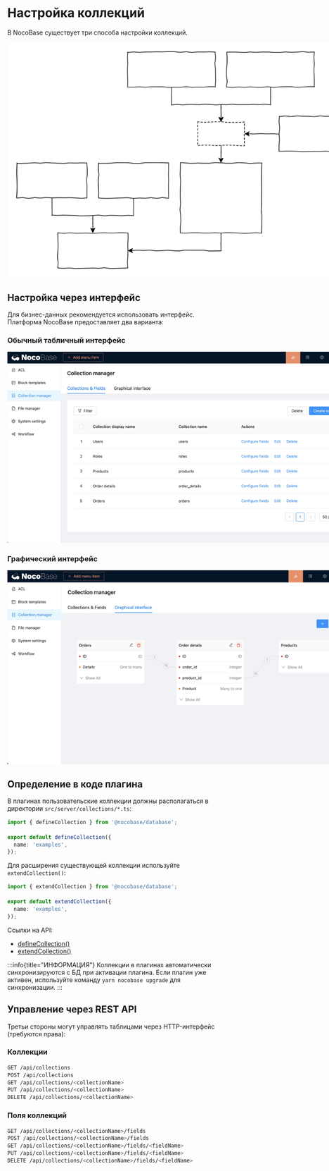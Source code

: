 # Настройка коллекций

В NocoBase существует три способа настройки коллекций.

<img src="./cm.svg" style="max-width: 800px;">

## Настройка через интерфейс

Для бизнес-данных рекомендуется использовать интерфейс. Платформа NocoBase предоставляет два варианта:

### Обычный табличный интерфейс

<img src="./table.jpg" style="max-width: 800px;">

### Графический интерфейс

<img src="./graph.jpg" style="max-width: 800px;">

## Определение в коде плагина

В плагинах пользовательские коллекции должны располагаться в директории `src/server/collections/*.ts`:

```ts
import { defineCollection } from '@nocobase/database';

export default defineCollection({
  name: 'examples',
});
```

Для расширения существующей коллекции используйте `extendCollection()`:

```ts
import { extendCollection } from '@nocobase/database';

export default extendCollection({
  name: 'examples',
});
```

Ссылки на API:
- [defineCollection()](/api/database#definecollection)
- [extendCollection()](/api/database#extendcollection)

:::info{title="ИНФОРМАЦИЯ"}
Коллекции в плагинах автоматически синхронизируются с БД при активации плагина. Если плагин уже активен, используйте команду `yarn nocobase upgrade` для синхронизации.
:::

## Управление через REST API

Третьи стороны могут управлять таблицами через HTTP-интерфейс (требуются права):

### Коллекции

```bash
GET /api/collections
POST /api/collections
GET /api/collections/<collectionName>
PUT /api/collections/<collectionName>
DELETE /api/collections/<collectionName>
```

### Поля коллекций

```bash
GET /api/collections/<collectionName>/fields
POST /api/collections/<collectionName>/fields
GET /api/collections/<collectionName>/fields/<fieldName>
PUT /api/collections/<collectionName>/fields/<fieldName>
DELETE /api/collections/<collectionName>/fields/<fieldName>
```

